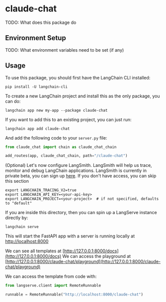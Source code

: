 # claude-chat

TODO: What does this package do

## Environment Setup

TODO: What environment variables need to be set (if any)

## Usage

To use this package, you should first have the LangChain CLI installed:

```shell
pip install -U langchain-cli
```

To create a new LangChain project and install this as the only package, you can do:

```shell
langchain app new my-app --package claude-chat
```

If you want to add this to an existing project, you can just run:

```shell
langchain app add claude-chat
```

And add the following code to your `server.py` file:
```python
from claude_chat import chain as claude_chat_chain

add_routes(app, claude_chat_chain, path="/claude-chat")
```

(Optional) Let's now configure LangSmith. 
LangSmith will help us trace, monitor and debug LangChain applications. 
LangSmith is currently in private beta, you can sign up [here](https://smith.langchain.com/). 
If you don't have access, you can skip this section


```shell
export LANGCHAIN_TRACING_V2=true
export LANGCHAIN_API_KEY=<your-api-key>
export LANGCHAIN_PROJECT=<your-project>  # if not specified, defaults to "default"
```

If you are inside this directory, then you can spin up a LangServe instance directly by:

```shell
langchain serve
```

This will start the FastAPI app with a server is running locally at 
[http://localhost:8000](http://localhost:8000)

We can see all templates at [http://127.0.0.1:8000/docs](http://127.0.0.1:8000/docs)
We can access the playground at [http://127.0.0.1:8000/claude-chat/playground](http://127.0.0.1:8000/claude-chat/playground)  

We can access the template from code with:

```python
from langserve.client import RemoteRunnable

runnable = RemoteRunnable("http://localhost:8000/claude-chat")
```